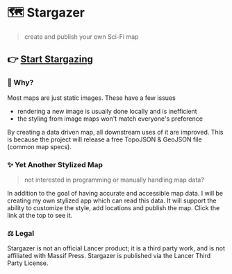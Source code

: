 # 🗺️ Stargazer
> create and publish your own Sci-Fi map

## 👉 [Start Stargazing](https://stargazer.vercel.app)

### 🤔 Why?
Most maps are just static images. These have a few issues

- rendering a new image is usually done locally and is inefficient
- the styling from image maps won't match everyone's preference

By creating a data driven map, all downstream uses of it are improved.
This is because the project will release a free TopoJSON & GeoJSON file (common map specs).

### ✨ Yet Another Stylized Map
> not interested in programming or manually handling map data?

In addition to the goal of having accurate and accessible map data. I will be creating my own stylized app which can read this data. It will support the ability to customize the style, add locations and publish the map. Click the link at the top to see it.

### ⚖️ Legal
Stargazer is not an official Lancer product; it is a third party work, and is not affiliated with Massif Press. Stargazer is published via the Lancer Third Party License.

